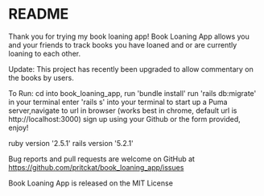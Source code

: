 # README

Thank you for trying my book loaning app!
Book Loaning App allows you and your friends to track books you have loaned and or are currently loaning to each other.

Update: This project has recently been upgraded to allow commentary on the books by users.


To Run: 
cd into book_loaning_app,
run 'bundle install'
run 'rails db:migrate' in your terminal 
enter 'rails s' into your terminal to start up a Puma server,navigate to url in browser (works best in chrome,       default url is http://localhost:3000)
sign up using your Github or the form provided, 
enjoy!

ruby version '2.5.1'
rails version '5.2.1'

Bug reports and pull requests are welcome on GitHub at https://github.com/pritckat/book_loaning_app/issues

Book Loaning App is released on the MIT License